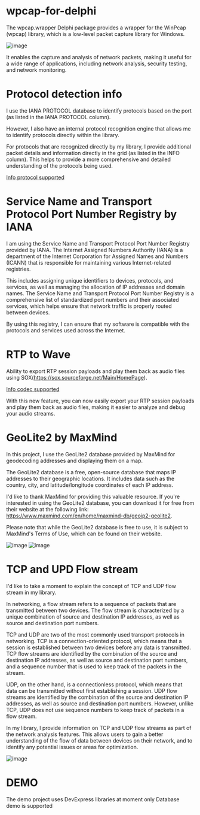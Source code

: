 # wpcap-for-delphi
The wpcap.wrapper Delphi package provides a wrapper for the WinPcap (wpcap) library, which is a low-level packet capture library for Windows.

![image](https://user-images.githubusercontent.com/11525545/228578940-4be9a840-eb49-43f7-9077-d6d0cc3f18e1.png)

It enables the capture and analysis of network packets, making it useful for a wide range of applications, including network analysis, security testing, and network monitoring.

# Protocol detection info

I use the IANA PROTOCOL database to identify protocols based on the port (as listed in the IANA PROTOCOL column). 

However, I also have an internal protocol recognition engine that allows me to identify protocols directly within the library.

For protocols that are recognized directly by my library, I provide additional packet details and information directly in the grid (as listed in the INFO column). This helps to provide a more comprehensive and detailed understanding of the protocols being used.

[Info protocol supported](https://github.com/amancini/wpcap-for-delphi/wiki/Table-protocol-supported)



# Service Name and Transport Protocol Port Number Registry by IANA 

I am using the Service Name and Transport Protocol Port Number Registry provided by IANA. 
The Internet Assigned Numbers Authority (IANA) is a department of the Internet Corporation for Assigned Names and Numbers (ICANN) that is responsible for maintaining various Internet-related registries. 

This includes assigning unique identifiers to devices, protocols, and services, as well as managing the allocation of IP addresses and domain names. 
The Service Name and Transport Protocol Port Number Registry is a comprehensive list of standardized port numbers and their associated services, which helps ensure that network traffic is properly routed between devices. 

By using this registry, I can ensure that my software is compatible with the protocols and services used across the Internet.

# RTP to Wave

Ability to export RTP session payloads and play them back as audio files using SOX(https://sox.sourceforge.net/Main/HomePage).

[Info codec supported](https://github.com/amancini/wpcap-for-delphi/wiki/RTP-table-codec-supported)

With this new feature, you can now easily export your RTP session payloads and play them back as audio files, making it easier to analyze and debug your audio streams.

# GeoLite2 by MaxMind
In this project, I use the GeoLite2 database provided by MaxMind for geodecoding addresses and displaying them on a map. 

The GeoLite2 database is a free, open-source database that maps IP addresses to their geographic locations. It includes data such as the country, city, and latitude/longitude coordinates of each IP address.

I'd like to thank MaxMind for providing this valuable resource. If you're interested in using the GeoLite2 database, you can download it for free from their website at the following link: https://www.maxmind.com/en/home/maxmind-db/geoip2-geolite2.

Please note that while the GeoLite2 database is free to use, it is subject to MaxMind's Terms of Use, which can be found on their website.

   ![image](https://user-images.githubusercontent.com/11525545/222990137-523eca8a-9a36-4b2e-9185-5d0ee95b5faf.png)
![image](https://user-images.githubusercontent.com/11525545/222990179-f5e0688e-6f10-40d6-90f2-073040547694.png)

# TCP and UPD Flow stream

I'd like to take a moment to explain the concept of TCP and UDP flow stream in my library.

In networking, a flow stream refers to a sequence of packets that are transmitted between two devices. The flow stream is characterized by a unique combination of source and destination IP addresses, as well as source and destination port numbers.

TCP and UDP are two of the most commonly used transport protocols in networking. TCP is a connection-oriented protocol, which means that a session is established between two devices before any data is transmitted. TCP flow streams are identified by the combination of the source and destination IP addresses, as well as source and destination port numbers, and a sequence number that is used to keep track of the packets in the stream.

UDP, on the other hand, is a connectionless protocol, which means that data can be transmitted without first establishing a session. UDP flow streams are identified by the combination of the source and destination IP addresses, as well as source and destination port numbers. However, unlike TCP, UDP does not use sequence numbers to keep track of packets in a flow stream.

In my library, I provide information on TCP and UDP flow streams as part of the network analysis features. This allows users to gain a better understanding of the flow of data between devices on their network, and to identify any potential issues or areas for optimization.

![image](https://user-images.githubusercontent.com/11525545/223887025-799aa3c9-8dc3-463c-9364-8cc118554e76.png)


# DEMO

The demo project uses DevExpress libraries at moment only Database demo is supported
